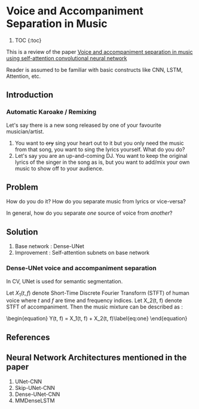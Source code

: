 # Voice and Accompaniment Separation in Music

1. TOC
{:toc}

This is a review of the paper [Voice and accompaniment separation in music using self-attention convolutional neural network](https://arxiv.org/pdf/2003.08954v1.pdf)

Reader is assumed to be familiar with basic constructs like CNN, LSTM, Attention, etc.

## Introduction

### Automatic Karoake / Remixing
Let's say there is a new song released by one of your favourite musician/artist. 
1. You want to ~~cry~~ sing your heart out to it but you only need the music from that song, you want to sing the lyrics yourself. What do you do? 
2. Let's say you are an up-and-coming DJ. You want to keep the original lyrics of the singer in the song as is, but you want to add/mix your own music to show off to your audience.


## Problem

How do you do it? How do you separate music from lyrics or vice-versa?

In general, how do you separate _one_ source of voice from _another_? 


## Solution

1. Base network : Dense-UNet
2. Improvement : Self-attention subnets on base network 

### Dense-UNet voice and accompaniment separation
In CV, UNet is used for semantic segmentation.

Let $X_1(t, f)$ denote Short-Time Discrete Fourier Transform (STFT) of human voice where $t$ and $f$ are time and frequency indices. Let X_2(t, f) denote STFT of accompaniment. Then the music mixture can be described as :

\begin{equation}
Y(t, f) = X_1(t, f) + X_2(t, f)\label{eq:one}
\end{equation}




## References




## Neural Network Architectures mentioned in the paper

1. UNet-CNN
2. Skip-UNet-CNN
3. Dense-UNet-CNN
4. MMDenseLSTM

